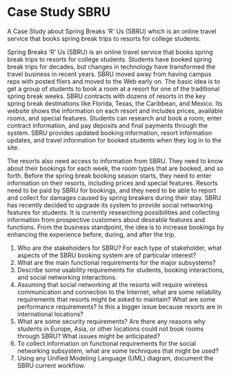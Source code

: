 # Case Study SBRU
A Case Study about Spring Breaks 'R' Us (SBRU) which is an online travel service that books spring break trips to resorts for college students.

Spring Breaks ‘R’ Us (SBRU) is an online travel service that books spring break trips to resorts for college students. Students have booked spring break trips for decades, but changes in technology have transformed the travel business in recent years. SBRU moved away from having campus reps with posted fliers and moved to the Web early on. The basic idea is to get a group of students to book a room at a resort for one of the traditional spring break weeks. SBRU contracts with dozens of resorts in the key spring break destinations like Florida, Texas, the Caribbean, and Mexico. Its website shows the information on each resort and includes prices, available rooms, and special features. Students can research and book a room, enter contract information, and pay deposits and final payments through the system. SBRU provides updated booking information, resort information updates, and travel information for booked students when they log in to the site.

The resorts also need access to information from SBRU. They need to know about their bookings for each week, the room types that are booked, and so forth. Before the spring break booking season starts, they need to enter information on their resorts, including prices and special features. Resorts need to be paid by SBRU for bookings, and they need to be able to report and collect for damages caused by spring breakers during their stay.
SBRU has recently decided to upgrade its system to provide social networking features for students. It is currently researching possibilities and collecting information from prospective customers about desirable features and functions. From the business standpoint, the idea is to increase bookings by enhancing the experience before, during, and after the trip.

1. Who are the stakeholders for SBRU? For each type of stakeholder, what aspects of the SBRU booking system are of particular interest?
2. What are the main functional requirements for the major subsystems?
3. Describe some usability requirements for students, booking interactions, and social networking interactions.
4. Assuming that social networking at the resorts will require wireless communication and connection to the Internet, what are some reliability requirements that resorts might be asked to maintain? What are some performance requirements? Is this a bigger issue because resorts are in international locations?
5. What are some security requirements? Are there any reasons why students in Europe, Asia, or other locations could not book rooms through SBRU? What issues might be anticipated?
6. To collect information on functional requirements for the social networking subsystem, what are some techniques that might be used?
7. Using any Unified Modeling Language (UML) diagram, document the SBRU current workflow.

   
